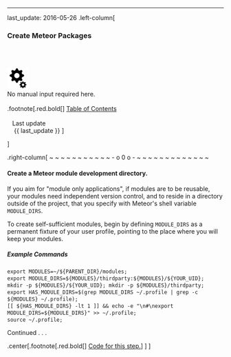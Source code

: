 ---
last_update: 2016-05-26
 .left-column[
  ### Create Meteor Packages
  <br /><br /><div class='input_type_indicator'><img src='./fragments/loader.png' /><br />No manual input required here.</div><br />
.footnote[.red.bold[] [
Table of Contents](./toc.html)
<br />
<br />&nbsp; &nbsp;Last update
<br />&nbsp; &nbsp; {{ last_update  }}
]
<!-- H -->]
.right-column[
~ ~ ~ ~ ~ ~ ~ ~ ~ ~ ~ - o 0 o - ~ ~ ~ ~ ~ ~ ~ ~ ~ ~ ~ ~ ~

#### Create a Meteor module development directory.

If you aim for "module only applications", if modules are to be reusable, your modules need independent version control, and to reside in a directory outside of the project, that you specify with Meteor's shell variable ```MODULE_DIRS```.

To create self-sufficient modules, begin by defining ```MODULE_DIRS``` as a permanent fixture of your user profile, pointing to the place where you will keep your modules.

##### Example Commands
```terminal
export MODULES=~/${PARENT_DIR}/modules;
export MODULE_DIRS=${MODULES}/thirdparty:${MODULES}/${YOUR_UID};
mkdir -p ${MODULES}/${YOUR_UID}; mkdir -p ${MODULES}/thirdparty;
export HAS_MODULE_DIRS=$(grep MODULE_DIRS ~/.profile | grep -c ${MODULES} ~/.profile);
[[ ${HAS_MODULE_DIRS} -lt 1 ]] && echo -e "\n#\nexport MODULE_DIRS=${MODULE_DIRS}" >> ~/.profile;
source ~/.profile;
```
Continued . . . 

<!-- B -->
.center[.footnote[.red.bold[] <a href="https://github.com/martinhbramwell/Meteor-CI-Tutorial/blob/master/Tutorial03_UnitTestAPackage/UnitTestAPackage_functions.sh#L4" target="_blank">Code for this step.</a>] ]
]
